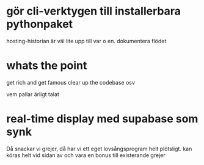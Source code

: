 # gör cli-verktygen till installerbara pythonpaket

hosting-historian är väl lite upp till var o en.
dokumentera flödet

# whats the point

get rich and get famous
clear up the codebase osv

vem pallar ärligt talat

# real-time display med supabase som synk

Då snackar vi grejer, då har vi ett eget lovsångsprogram helt plötsligt.
kan köras helt vid sidan av och vara en bonus till existerande grejer
